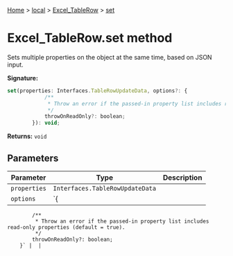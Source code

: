 [Home](./index) &gt; [local](local.md) &gt; [Excel\_TableRow](local.excel_tablerow.md) &gt; [set](local.excel_tablerow.set.md)

# Excel\_TableRow.set method

Sets multiple properties on the object at the same time, based on JSON input.

**Signature:**
```javascript
set(properties: Interfaces.TableRowUpdateData, options?: {
            /**
             * Throw an error if the passed-in property list includes read-only properties (default = true).
             */
            throwOnReadOnly?: boolean;
        }): void;
```
**Returns:** `void`

## Parameters

|  Parameter | Type | Description |
|  --- | --- | --- |
|  `properties` | `Interfaces.TableRowUpdateData` |  |
|  `options` | `{
            /**
             * Throw an error if the passed-in property list includes read-only properties (default = true).
             */
            throwOnReadOnly?: boolean;
        }` |  |

